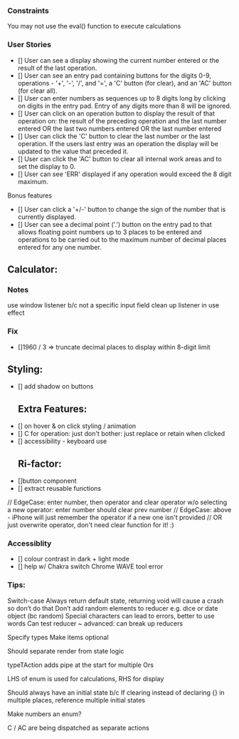 ### Constraints

You may not use the eval() function to execute calculations

### User Stories

- [] User can see a display showing the current number entered or the result of the last operation.
- [] User can see an entry pad containing buttons for the digits 0-9, operations - '+', '-', '/', and '=', a 'C' button (for clear), and an 'AC' button (for clear all).
- [] User can enter numbers as sequences up to 8 digits long by clicking on digits in the entry pad. Entry of any digits more than 8 will be ignored.
- [] User can click on an operation button to display the result of that operation on:
  the result of the preceding operation and the last number entered OR
  the last two numbers entered OR
  the last number entered
- [] User can click the 'C' button to clear the last number or the last operation. If the users last entry was an operation the display will be updated to the value that preceded it.
- [] User can click the 'AC' button to clear all internal work areas and to set the display to 0.
- [] User can see 'ERR' displayed if any operation would exceed the 8 digit maximum.

Bonus features

- [] User can click a '+/-' button to change the sign of the number that is currently displayed.
- [] User can see a decimal point ('.') button on the entry pad to that allows floating point numbers up to 3 places to be entered and operations to be carried out to the maximum number of decimal places entered for any one number.

## Calculator:

### Notes

use window listener b/c not a specific input field
clean up listener in use effect

### Fix

- []1960 / 3 => truncate decimal places to display within 8-digit limit

## Styling:

- [] add shadow on buttons
  ## Extra Features:
- [] on hover & on click styling / animation
- [] C for operation: just don't bother: just replace or retain when clicked
- [] accessibility - keyboard use
  ## Ri-factor:
- []button component
- [] extract reusable functions

// EdgeCase: enter number, then operator and clear operator w/o selecting a new operator: enter number should clear prev number
// EdgeCase: above - iPhone will just remember the operator if a new one isn't provided
// OR just overwrite operator, don't need clear function for it! :)

### Accessiblity

- [] colour contrast in dark + light mode
- [] help w/ Chakra switch Chrome WAVE tool error

### Tips:

Switch-case
Always return default state, returning void will cause a crash so don’t do that
Don’t add random elements to reducer e.g. dice or date object (bc random)
Special characters can lead to errors, better to use words
Can test reducer
~ advanced: can break up reducers

Specify types
Make items optional

Should separate render from state logic

typeTAction adds pipe at the start for multiple Ors

LHS of enum is used for calculations, RHS for display

Should always have an initial state b/c If clearing instead of declaring {} in multiple places, reference multiple initial states

Make numbers an enum?

C / AC are being dispatched as separate actions
